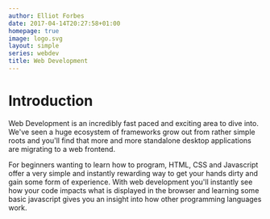 ```yaml
---
author: Elliot Forbes
date: 2017-04-14T20:27:58+01:00
homepage: true
image: logo.svg
layout: simple
series: webdev
title: Web Development
---
```


# Introduction

Web Development is an incredibly fast paced and exciting area to dive into.
We've seen a huge ecosystem of frameworks grow out from rather simple roots and
you'll find that more and more standalone desktop applications are migrating to
a web frontend.

For beginners wanting to learn how to program, HTML, CSS and Javascript offer a
very simple and instantly rewarding way to get your hands dirty and gain some
form of experience. With web development you'll instantly see how your code
impacts what is displayed in the browser and learning some basic javascript
gives you an insight into how other programming languages work.
